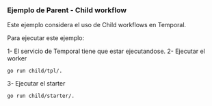 ### Ejemplo de Parent - Child workflow

Este ejemplo considera el uso de Child workflows en Temporal. 


Para ejecutar este ejemplo:

1- El servicio de Temporal tiene que estar ejecutandose.
2- Ejecutar el worker
```
go run child/tpl/.
```
3- Ejecutar el starter
```
go run child/starter/.
```
